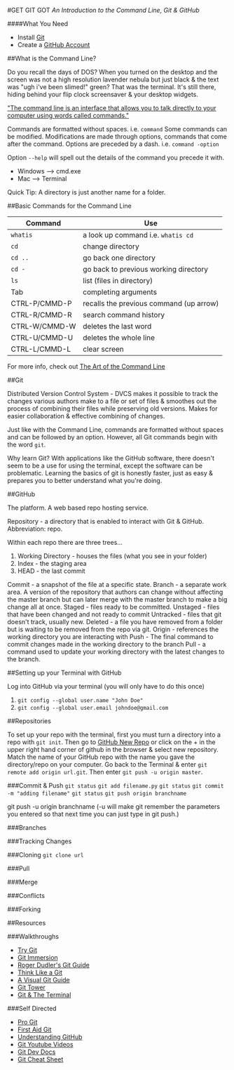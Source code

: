 #GET GIT GOT
*An Introduction to the Command Line, Git & GitHub*

####What You Need
* Install [Git](http://git-scm.com/download)
* Create a [GitHub Account](https://github.com/)

##What is the Command Line?

Do you recall the days of DOS? When you turned on the desktop and the screen was not a high resolution lavender nebula but just black & the text was "ugh i've been slimed!" green? That was the terminal. It's still there, hiding behind your flip clock screensaver & your desktop widgets. 

["The command line is an interface that allows you to talk directly to your computer using words called commands."](http://www.freesoftwaremagazine.com/articles/command_line_intro) 

Commands are formatted without spaces. i.e. `command` Some commands can be modified. Modifications are made through options, commands that come after the command. Options are preceded by a dash. i.e. `command -option`

Option `--help` will spell out the details of the command you precede it with.

* Windows --> cmd.exe
* Mac --> Terminal

Quick Tip: A directory is just another name for a folder.

##Basic Commands for the Command Line

| Command 			|	Use 										|
|-------------------|-----------------------------------------------|
| `whatis`			|	a look up command i.e. `whatis cd`			|
| `cd`				|	change directory 							|
| `cd ..` 			| 	go back one directory 						|
| `cd - `			| 	go back to previous working directory 		|
| `ls`				|	list (files in directory) 					|
| Tab				|	completing arguments 						|
| CTRL-P/CMMD-P		|	recalls the previous command  (up arrow) 	|
| CTRL-R/CMMD-R 	|	search command history 						|
| CTRL-W/CMMD-W 	|	deletes the last word						|
| CTRL-U/CMMD-U 	|	deletes the whole line 						|
| CTRL-L/CMMD-L		|	clear screen 								|

For more info, check out [The Art of the Command Line](https://github.com/jlevy/the-art-of-command-line)

##Git

Distributed Version Control System - DVCS makes it possible to track the changes various authors make to a file or set of files & smoothes out the process of combining their files while preserving old versions. Makes for easier collaboration & effective combining of changes. 

Just like with the Command Line, commands are formatted without spaces and can be followed by an option. However, all Git commands begin with the word `git`. 

Why learn Git? With applications like the GitHub software, there doesn't seem to be a use for using the terminal, except the software can be problematic. Learning the basics of git is honestly faster, just as easy & prepares you to better understand what you're doing. 

##GitHub

The platform. A web based repo hosting service. 

Repository - a directory that is enabled to interact with Git & GitHub. Abbreviation: repo. 

Within each repo there are three trees...
1. Working Directory - houses the files (what you see in your folder)
2. Index - the staging area
3. HEAD - the last commit

Commit - a snapshot of the file at a specific state. 
Branch - a separate work area. A version of the repository that authors can change without affecting the master branch but can later merge with the master branch to make a big change all at once. 
Staged - files ready to be committed.
Unstaged - files that have been changed and not ready to commit
Untracked - files that git doesn't track, usually new.
Deleted - a file you have removed from a folder but is waiting to be removed from the repo via git.
Origin - references the working directory you are interacting with
Push - The final command to commit changes made in the working directory to the branch
Pull - a command used to update your working directory with the latest changes to the branch.

##Setting up your Terminal with GitHub

Log into GitHub via your terminal (you will only have to do this once)

1. `git config --global user.name "John Doe"`
2. `git config --global user.email johndoe@gmail.com`

##Repositories

To set up your repo with the terminal, first you must turn a directory into a repo with `git init`. Then go to [GitHub New Repo](github.com/new) or click on the + in the upper right hand corner of github in the browser & select new repository. Match the name of your GitHub repo with the name you gave the directory/repo on your computer. Go back to the Terminal & enter `git remote add origin url.git`. Then enter `git push -u origin master`.

###Commit & Push
`git status`
`git add filename.py`
`git status`
`git commit -m "adding filename"`
`git status`
`git push origin branchname`



git push -u origin branchname (-u will make git remember the parameters you entered so that next time you can just type in git push.)

###Branches

###Tracking Changes

###Cloning
`git clone url`

###Pull

###Merge

###Conflicts

###Forking

##Resources

###Walkthroughs
* [Try Git](https://try.github.io/)
* [Git Immersion](http://gitimmersion.com/)
* [Roger Dudler's Git Guide](http://rogerdudler.github.io/git-guide/)
* [Think Like a Git](http://think-like-a-git.net/)
* [A Visual Git Guide](http://marklodato.github.io/visual-git-guide/index-en.html)
* [Git Tower](http://www.git-tower.com/learn/)
* [Git & The Terminal](https://18f.gsa.gov/2015/03/03/how-to-use-github-and-the-terminal-a-guide/)

###Self Directed
* [Pro Git](http://git-scm.com/book/en/v2)
* [First Aid Git](http://firstaidgit.io/#/)
* [Understanding GitHub](http://readwrite.com/2013/09/30/understanding-github-a-journey-for-beginners-part-1#awesm=~oGqRd1nOhtuidI%3F_escaped_fragment_=)
* [Git Youtube Videos](https://www.youtube.com/playlist?list=PLg7s6cbtAD165JTRsXh8ofwRw0PqUnkVH)
* [Git Dev Docs](http://devdocs.io/git/git)
* [Git Cheat Sheet](http://overapi.com/git/)
